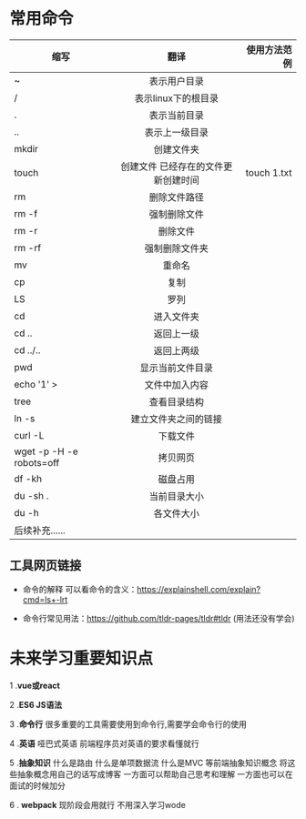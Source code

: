 #  常用命令

缩写|翻译|使用方法范例
--|:--:|--:
~|表示用户目录
/|表示linux下的根目录
.|表示当前目录
..|表示上一级目录
mkdir|创建文件夹|
touch|创建文件 已经存在的文件更新创建时间|touch 1.txt
rm |删除文件路径|
rm -f |强制删除文件
rm -r |删除文件|
rm -rf| 强制删除文件夹
mv|重命名|
cp|复制|
LS|罗列|
cd|进入文件夹|
cd ..|返回上一级|
cd ../..|返回上两级|
pwd|显示当前文件目录|
echo '1' > |文件中加入内容|
tree|查看目录结构|
ln -s |建立文件夹之间的链接|
curl -L|下载文件|
wget -p -H -e robots=off|拷贝网页
df -kh|磁盘占用
du -sh .|当前目录大小
du -h|各文件大小
后续补充......|

## 工具网页链接
* 命令的解释 可以看命令的含义：https://explainshell.com/explain?cmd=ls+-lrt
 
*  命令行常见用法：https://github.com/tldr-pages/tldr#tldr (用法还没有学会)


# 未来学习重要知识点

1 .**vue或react**

2 .**ES6 JS语法**

3 .**命令行** 很多重要的工具需要使用到命令行,需要学会命令行的使用

4 .**英语**  哑巴式英语 前端程序员对英语的要求看懂就行  

5 .**抽象知识** 什么是路由 什么是单项数据流 什么是MVC 等前端抽象知识概念 将这些抽象概念用自己的话写成博客 一方面可以帮助自己思考和理解
一方面也可以在面试的时候加分

6 . **webpack** 现阶段会用就行 不用深入学习wode 